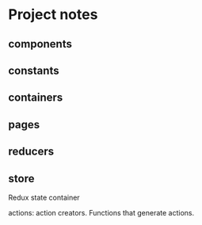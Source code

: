 # Project notes

## components

## constants

## containers

## pages

## reducers

## store
Redux state container

actions: action creators. Functions that generate actions.